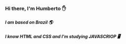 ### Hi there, I'm Humberto ✋

##### I am based on Brazil 🌎
##### I know **HTML** and **CSS** and I'm studying **JAVASCRIOP** 🖥️

